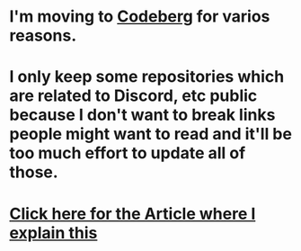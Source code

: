 # I'm moving to [Codeberg](https://codeberg.org/adambrangenberg) for varios reasons.
# I only keep some repositories which are related to Discord, etc public because I don't want to break links people might want to read and it'll be too much effort to update all of those.
# [Click here for the Article where I explain this](https://medium.com/@adamwarvergeben/why-we-should-leave-github-a4862b27148)
